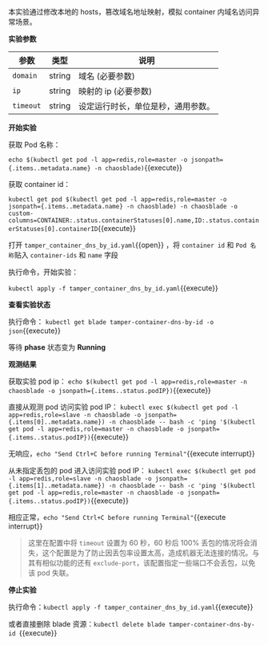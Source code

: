 本实验通过修改本地的 hosts，篡改域名地址映射，模拟 container 内域名访问异常场景。

**实验参数**

| 参数 | 类型 | 说明 |
| --- | --- | --- |
| `domain` | string | 域名 (必要参数) |
| `ip` | string | 映射的 ip (必要参数) |
| `timeout` | string | 设定运行时长，单位是秒，通用参数。 |

**开始实验**

获取 Pod 名称：

`echo $(kubectl get pod -l app=redis,role=master -o jsonpath={.items..metadata.name} -n chaosblade)`{{execute}}

获取 container id：

`kubectl get pod $(kubectl get pod -l app=redis,role=master -o jsonpath={.items..metadata.name} -n chaosblade) -n chaosblade -o custom-columns=CONTAINER:.status.containerStatuses[0].name,ID:.status.containerStatuses[0].containerID`{{execute}}

打开 `tamper_container_dns_by_id.yaml`{{open}} ，将 `container id` 和 `Pod 名称`贴入 `container-ids` 和 `name` 字段

执行命令，开始实验：

`kubectl apply -f tamper_container_dns_by_id.yaml`{{execute}}

**查看实验状态**

执行命令： `kubectl get blade tamper-container-dns-by-id -o json`{{execute}}

等待 **phase** 状态变为 **Running**

**观测结果**

获取实验 pod ip：
`echo $(kubectl get pod -l app=redis,role=master -n chaosblade -o jsonpath={.items..status.podIP})`{{execute}}

直接从观测 pod 访问实验 pod IP：
`kubectl exec $(kubectl get pod -l app=redis,role=slave -n chaosblade -o jsonpath={.items[0]..metadata.name}) -n chaosblade -- bash -c 'ping '$(kubectl get pod -l app=redis,role=master -n chaosblade -o jsonpath={.items..status.podIP})`{{execute}}

无响应，`echo "Send Ctrl+C before running Terminal"`{{execute interrupt}}

从未指定丢包的 pod 进入访问实验 pod IP：
`kubectl exec $(kubectl get pod -l app=redis,role=slave -n chaosblade -o jsonpath={.items[1]..metadata.name}) -n chaosblade -- bash -c 'ping '$(kubectl get pod -l app=redis,role=master -n chaosblade -o jsonpath={.items..status.podIP})`{{execute}}

相应正常，`echo "Send Ctrl+C before running Terminal"`{{execute interrupt}}

>这里在配置中将 `timeout` 设置为 60 秒，60 秒后 100% 丢包的情况将会消失，这个配置是为了防止因丢包率设置太高，造成机器无法连接的情况。与其有相似功能的还有 `exclude-port`，该配置指定一些端口不会丢包，以免该 pod 失联。

**停止实验**

执行命令：`kubectl apply -f tamper_container_dns_by_id.yaml`{{execute}}

或者直接删除 blade 资源：`kubectl delete blade tamper-container-dns-by-id `{{execute}}